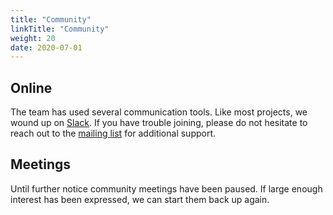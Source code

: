 ```yaml
---
title: "Community"
linkTitle: "Community"
weight: 20
date: 2020-07-01
---
```


## Online

The team has used several communication tools.
Like most projects, we wound up on [Slack].
If you have trouble joining, please do not hesitate to reach out to the [mailing list](mailto:community@deps.cloud) for additional support.

## Meetings

Until further notice community meetings have been paused.
If large enough interest has been expressed, we can start them back up again.

<br/>

[Slack]: https://join.slack.com/t/depscloud/shared_invite/zt-fd03dm8x-L5Vxh07smWr_vlK9Qg9q5A
